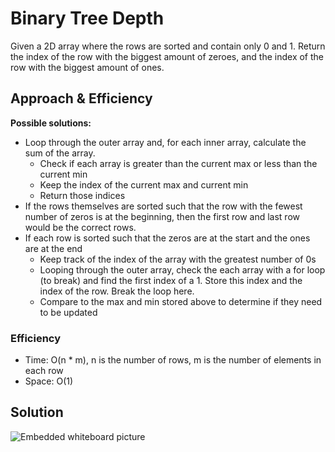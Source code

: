 # Binary Tree Depth

Given a 2D array where the rows are sorted and contain only 0 and 1. Return the index of the row with the biggest amount of zeroes, and the index of the row with the biggest amount of ones.

## Approach & Efficiency

**Possible solutions:**

- Loop through the outer array and, for each inner array, calculate the sum of the array.
  - Check if each array is greater than the current max or less than the current min
  - Keep the index of the current max and current min
  - Return those indices
- If the rows themselves are sorted such that the row with the fewest number of zeros is at the beginning, then the first row and last row would be the correct rows.
- If each row is sorted such that the zeros are at the start and the ones are at the end
  - Keep track of the index of the array with the greatest number of 0s
  - Looping through the outer array, check the each array with a for loop (to break) and find the first index of a 1. Store this index and the index of the row. Break the loop here.
  - Compare to the max and min stored above to determine if they need to be updated

### Efficiency

- Time: O(n \* m), n is the number of rows, m is the number of elements in each row
- Space: O(1)

## Solution

![Embedded whiteboard picture](./assets/array-two-dim-zeros.jpg)
